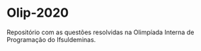 # Olip-2020
Repositório com as questões resolvidas na Olimpíada Interna de Programação do Ifsuldeminas.
